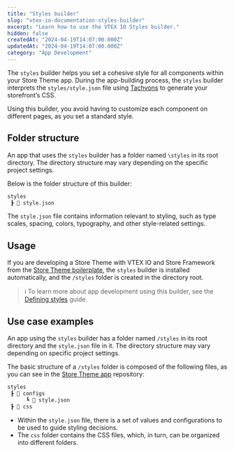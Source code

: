```yaml
---
title: "Styles builder"
slug: "vtex-io-documentation-styles-builder"
excerpt: "Learn how to use the VTEX IO Styles builder."
hidden: false
createdAt: "2024-04-19T14:07:00.000Z"
updatedAt: "2024-04-19T14:07:00.000Z"
category: "App Development"
---
```


The `styles` builder helps you set a cohesive style for all components within your Store Theme app. During the app-building process, the `styles` builder interprets the `styles/style.json` file using [Tachyons](https://tachyons.io/) to generate your storefront’s CSS.

Using this builder, you avoid having to customize each component on different pages, as you set a standard style.

## Folder structure

An app that uses the `styles` builder has a folder named `\styles` in its root directory. The directory structure may vary depending on the specific project settings.

Below is the folder structure of this builder:

```txt
styles
 ┣ 📄 style.json
```

The `style.json` file contains information relevant to styling, such as type scales, spacing, colors, typography, and other style-related settings.

## Usage

If you are developing a Store Theme with VTEX IO and Store Framework from the [Store Theme boilerplate](https://github.com/vtex-apps/store-theme), the `styles` builder is installed automatically, and the `/styles` folder is created in the directory root.

>ℹ️ To learn more about app development using this builder, see the [Defining styles](https://developers.vtex.com/docs/guides/vtex-io-documentation-5-definingstyles) guide.

## Use case examples

An app using the `styles` builder has a folder named `/styles` in its root directory and the `style.json` file in it. The directory structure may vary depending on specific project settings.

The basic structure of a `/styles` folder is composed of the following files, as you can see in the [Store Theme app](https://github.com/vtex-apps/store-theme) repository:

```txt
styles
 ┣ 📂 configs
      ┗ 📄 style.json
 ┣ 📂 css
```
- Within the `style.json` file, there is a set of values and configurations to be used to guide styling decisions.
- The `css` folder contains the CSS files, which, in turn, can be organized into different folders.
